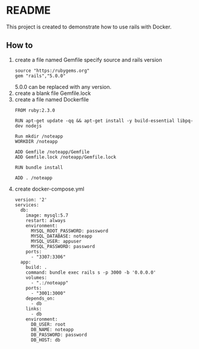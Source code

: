 # README
This project is created to demonstrate how to use rails with Docker.

## How to
1. create a file named Gemfile specify source and rails version
    ```
    source "https:/rubygems.org"
    gem "rails","5.0.0"
    ```
    5.0.0 can be replaced with any version.
2. create a blank file Gemfile.lock
3. create a file named Dockerfile
    ```
   FROM ruby:2.3.0

    RUN apt-get update -qq && apt-get install -y build-essential libpq-dev nodejs

    Run mkdir /noteapp
    WORKDIR /noteapp

    ADD Gemfile /noteapp/Gemfile
    ADD Gemfile.lock /noteapp/Gemfile.lock

    RUN bundle install

    ADD . /noteapp
    ```
4. create docker-compose.yml
    ```
    version: '2'
    services:
      db:
        image: mysql:5.7
        restart: always
        environment:
          MYSQL_ROOT_PASSWORD: password
          MYSQL_DATABASE: noteapp
          MYSQL_USER: appuser
          MYSQL_PASSWORD: password
        ports:
          - "3307:3306"
      app:
        build: .
        command: bundle exec rails s -p 3000 -b '0.0.0.0'
        volumes:
          - ".:/noteapp"
        ports:
          - "3001:3000"
        depends_on:
          - db
        links:
          - db
        environment:
          DB_USER: root
          DB_NAME: noteapp
          DB_PASSWORD: password
          DB_HOST: db
    ```
